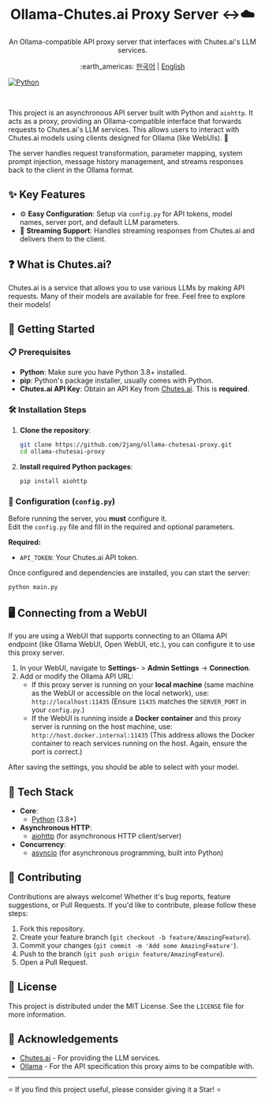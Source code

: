 <div align="center">

<h1>Ollama-Chutes.ai Proxy Server ↔️☁️</h1>

<p>
  An Ollama-compatible API proxy server that interfaces with Chutes.ai's LLM services.
</p>
<p>:earth_americas: <a href="https://github.com/2jang/ollama-chutesai-proxy/blob/main/README-ko.md">한국어</a> | <a href="https://github.com/2jang/ollama-chutesai-proxy">English</a></p>

</div>

[![Python](https://img.shields.io/badge/Python-3.8+-3776AB?style=for-the-badge&logo=python&logoColor=white)]([https://www.python.org/](https://www.python.org/))

<br />

This project is an asynchronous API server built with Python and `aiohttp`. It acts as a proxy, providing an Ollama-compatible interface that forwards requests to Chutes.ai's LLM services.
This allows users to interact with Chutes.ai models using clients designed for Ollama (like WebUIs). 🚀

The server handles request transformation, parameter mapping, system prompt injection, message history management, and streams responses back to the client in the Ollama format.

## ✨ Key Features

- ⚙️ **Easy Configuration**: Setup via `config.py` for API tokens, model names, server port, and default LLM parameters.
- 💨 **Streaming Support**: Handles streaming responses from Chutes.ai and delivers them to the client.

## ❓ What is Chutes.ai?

Chutes.ai is a service that allows you to use various LLMs by making API requests. Many of their models are available for free. Feel free to explore their models!

## 🚀 Getting Started

### 📋 Prerequisites

-   **Python**: Make sure you have Python 3.8+ installed.
-   **pip**: Python's package installer, usually comes with Python.
-   **Chutes.ai API Key**: Obtain an API Key from [Chutes.ai](https://chutes.ai/app/api). This is **required**.

### 🛠️ Installation Steps

1.  **Clone the repository**:
    ```bash
    git clone https://github.com/2jang/ollama-chutesai-proxy.git
    cd ollama-chutesai-proxy
    ```

2.  **Install required Python packages**:
    ```bash
    pip install aiohttp
    ```

### 🔑 Configuration (`config.py`)

Before running the server, you **must** configure it.  
Edit the `config.py` file and fill in the required and optional parameters.

**Required:**
* `API_TOKEN`: Your Chutes.ai API token.

Once configured and dependencies are installed, you can start the server:

```bash
python main.py
```

## 🖥️ Connecting from a WebUI

If you are using a WebUI that supports connecting to an Ollama API endpoint (like Ollama WebUI, Open WebUI, etc.), you can configure it to use this proxy server.

1.  In your WebUI, navigate to **Settings**- > **Admin Settings** -> **Connection**.
2.  Add or modify the Ollama API URL:
    * If this proxy server is running on your **local machine** (same machine as the WebUI or accessible on the local network), use:
      `http://localhost:11435`
      (Ensure `11435` matches the `SERVER_PORT` in your `config.py`.)
    * If the WebUI is running inside a **Docker container** and this proxy server is running on the host machine, use:
      `http://host.docker.internal:11435`
      (This address allows the Docker container to reach services running on the host. Again, ensure the port is correct.)

After saving the settings, you should be able to select with your model.

## 🧩 Tech Stack

-   **Core**:
    -   [Python](https://www.python.org/) (3.8+)
-   **Asynchronous HTTP**:
    -   [aiohttp](https://docs.aiohttp.org/en/stable/) (for asynchronous HTTP client/server)
-   **Concurrency**:
    -   [asyncio](https://docs.python.org/3/library/asyncio.html) (for asynchronous programming, built into Python)

## 🤝 Contributing

Contributions are always welcome! Whether it's bug reports, feature suggestions, or Pull Requests. If you'd like to contribute, please follow these steps:

1.  Fork this repository.
2.  Create your feature branch (`git checkout -b feature/AmazingFeature`).
3.  Commit your changes (`git commit -m 'Add some AmazingFeature'`).
4.  Push to the branch (`git push origin feature/AmazingFeature`).
5.  Open a Pull Request.

## 📝 License

This project is distributed under the MIT License. See the `LICENSE` file for more information.

## 🙏 Acknowledgements

* [Chutes.ai](https://chutes.ai/) - For providing the LLM services.
* [Ollama](https://ollama.com/) - For the API specification this proxy aims to be compatible with.

---

⭐ If you find this project useful, please consider giving it a Star! ⭐
